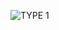 ![TYPE 1](https://github.com/TheProgrammerGuy/images_for_github_readme/blob/main/Screenshot%20(139).png)
